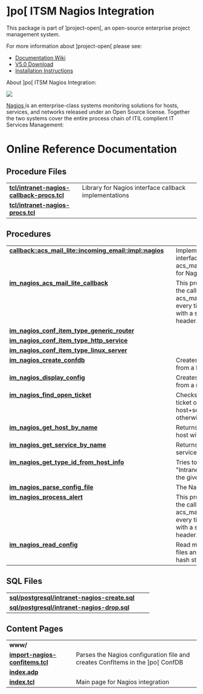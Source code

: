 # ]po[ ITSM Nagios Integration
This package is part of ]project-open[, an open-source enterprise project management system.

For more information about ]project-open[ please see:
* [Documentation Wiki](http://www.project-open.com/en/)
* [V5.0 Download](https://sourceforge.net/projects/project-open/files/project-open/V5.0/)
* [Installation Instructions](http://www.project-open.com/en/list-installers)

About ]po[ ITSM Nagios Integration:

<p><p><img src="http://www.project-open.com/images/hive_module_itsm.gif" /><p><p><a href="http://www.nagios.org">Nagios<span class="external"> </span></a> is an enterprise-class systems monitoring solutions for hosts, services, and networks released under an Open Source license. Together the two systems cover the entire process chain of ITIL complient IT Services Management: 

# Online Reference Documentation

## Procedure Files

<table cellpadding="0" cellspacing="0"><tr valign="top"><td style="width:35%"><b><a href="http://www.project-open.net/api-doc/procs-file-view?version_id=190923&amp;path=packages/intranet-nagios/tcl/intranet-nagios-callback-procs.tcl">tcl/intranet-nagios-callback-procs.tcl</a></b></td><td></td><td>Library for Nagios interface callback implementations </td></tr><tr valign="top"><td style="width:35%"><b><a href="http://www.project-open.net/api-doc/procs-file-view?version_id=190923&amp;path=packages/intranet-nagios/tcl/intranet-nagios-procs.tcl">tcl/intranet-nagios-procs.tcl</a></b></td><td></td><td></td></tr></table>

## Procedures

<table cellpadding="0" cellspacing="0"><tr valign="top"><td style="width:35%"><b><a href="http://www.project-open.net/api-doc/proc-view?version_id=190923&amp;proc=callback::acs_mail_lite::incoming_email::impl::nagios">callback::acs_mail_lite::incoming_email::impl::nagios</a></b></td><td></td><td>Implementation of the interface acs_mail_lite::incoming_email for Nagios events. </td></tr><tr valign="top"><td style="width:35%"><b><a href="http://www.project-open.net/api-doc/proc-view?version_id=190923&amp;proc=im_nagios_acs_mail_lite_callback">im_nagios_acs_mail_lite_callback</a></b></td><td></td><td>This procedure is called from the callback acs_mail_lite::load_mails every time there is an email with a suitable Nagios header. </td></tr><tr valign="top"><td style="width:35%"><b><a href="http://www.project-open.net/api-doc/proc-view?version_id=190923&amp;proc=im_nagios_conf_item_type_generic_router">im_nagios_conf_item_type_generic_router</a></b></td><td></td><td></td></tr><tr valign="top"><td style="width:35%"><b><a href="http://www.project-open.net/api-doc/proc-view?version_id=190923&amp;proc=im_nagios_conf_item_type_http_service">im_nagios_conf_item_type_http_service</a></b></td><td></td><td></td></tr><tr valign="top"><td style="width:35%"><b><a href="http://www.project-open.net/api-doc/proc-view?version_id=190923&amp;proc=im_nagios_conf_item_type_linux_server">im_nagios_conf_item_type_linux_server</a></b></td><td></td><td></td></tr><tr valign="top"><td style="width:35%"><b><a href="http://www.project-open.net/api-doc/proc-view?version_id=190923&amp;proc=im_nagios_create_confdb">im_nagios_create_confdb</a></b></td><td></td><td>Creates configuration items from a Nagios configuration </td></tr><tr valign="top"><td style="width:35%"><b><a href="http://www.project-open.net/api-doc/proc-view?version_id=190923&amp;proc=im_nagios_display_config">im_nagios_display_config</a></b></td><td></td><td>Creates a UL-LI list structure from a nagios config. </td></tr><tr valign="top"><td style="width:35%"><b><a href="http://www.project-open.net/api-doc/proc-view?version_id=190923&amp;proc=im_nagios_find_open_ticket">im_nagios_find_open_ticket</a></b></td><td></td><td>Checks whether there is a ticket open for the given host+service and returns 0 otherwise. </td></tr><tr valign="top"><td style="width:35%"><b><a href="http://www.project-open.net/api-doc/proc-view?version_id=190923&amp;proc=im_nagios_get_host_by_name">im_nagios_get_host_by_name</a></b></td><td></td><td>Returns the conf_id of the host with the given name </td></tr><tr valign="top"><td style="width:35%"><b><a href="http://www.project-open.net/api-doc/proc-view?version_id=190923&amp;proc=im_nagios_get_service_by_name">im_nagios_get_service_by_name</a></b></td><td></td><td>Returns the conf_id of the service with the given name </td></tr><tr valign="top"><td style="width:35%"><b><a href="http://www.project-open.net/api-doc/proc-view?version_id=190923&amp;proc=im_nagios_get_type_id_from_host_info">im_nagios_get_type_id_from_host_info</a></b></td><td></td><td>Tries to determine a suitable &quot;Intranet Conf Item Type&quot; for the given Nagios host. </td></tr><tr valign="top"><td style="width:35%"><b><a href="http://www.project-open.net/api-doc/proc-view?version_id=190923&amp;proc=im_nagios_parse_config_file">im_nagios_parse_config_file</a></b></td><td></td><td>The Nagios parser. </td></tr><tr valign="top"><td style="width:35%"><b><a href="http://www.project-open.net/api-doc/proc-view?version_id=190923&amp;proc=im_nagios_process_alert">im_nagios_process_alert</a></b></td><td></td><td>This procedure is called from the callback acs_mail_lite::incoming_email every time there is an email with a suitable Nagios header. </td></tr><tr valign="top"><td style="width:35%"><b><a href="http://www.project-open.net/api-doc/proc-view?version_id=190923&amp;proc=im_nagios_read_config">im_nagios_read_config</a></b></td><td></td><td>Read multiple configuration files and return a &quot;hosts&quot; hash structure. </td></tr></table>

## SQL Files

<table cellpadding="0" cellspacing="0"><tr valign="top"><td><b><a href="http://www.project-open.net/api-doc/display-sql?package_key=intranet-nagios&amp;url=postgresql/intranet-nagios-create.sql&amp;version_id=190923">sql/postgresql/intranet-nagios-create.sql</a></b></td><td></td><td></td></tr><tr valign="top"><td><b><a href="http://www.project-open.net/api-doc/display-sql?package_key=intranet-nagios&amp;url=postgresql/intranet-nagios-drop.sql&amp;version_id=190923">sql/postgresql/intranet-nagios-drop.sql</a></b></td><td></td><td></td></tr></table>

## Content Pages

<table cellpadding="0" cellspacing="0"><tr valign="top"><td><b>www/</b></td></tr><tr valign="top"><td style="width:35%"><b><a href="http://www.project-open.net/api-doc/content-page-view?version_id=190923&amp;path=packages/intranet-nagios/www/import-nagios-confitems.tcl">import-nagios-confitems.tcl</a></b></td><td>Parses the Nagios configuration file and creates ConfItems in the ]po[ ConfDB</td></tr><tr valign="top"><td style="width:35%"><b><a href="http://www.project-open.net/api-doc/content-page-view?version_id=190923&amp;path=packages/intranet-nagios/www/index.adp">index.adp</a></b></td><td></td></tr><tr valign="top"><td style="width:35%"><b><a href="http://www.project-open.net/api-doc/content-page-view?version_id=190923&amp;path=packages/intranet-nagios/www/index.tcl">index.tcl</a></b></td><td>Main page for Nagios integration</td></tr></table>

